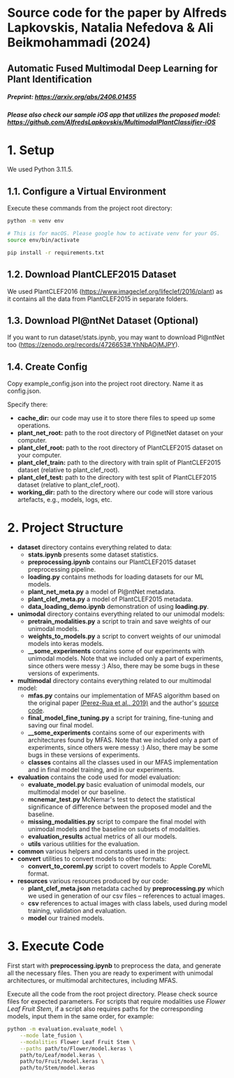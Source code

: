 # Source code for the paper by Alfreds Lapkovskis, Natalia Nefedova & Ali Beikmohammadi (2024)

## Automatic Fused Multimodal Deep Learning for Plant Identification

##### Preprint: https://arxiv.org/abs/2406.01455

##### Please also check our sample iOS app that utilizes the proposed model: https://github.com/AlfredsLapkovskis/MultimodalPlantClassifier-iOS

# 1. Setup

We used Python 3.11.5.

## 1.1. Configure a Virtual Environment

Execute these commands from the project root directory:
```zsh
python -m venv env

# This is for macOS. Please google how to activate venv for your OS.
source env/bin/activate

pip install -r requirements.txt
```

## 1.2. Download PlantCLEF2015 Dataset

We used PlantCLEF2016 (https://www.imageclef.org/lifeclef/2016/plant) as it contains all the data from PlantCLEF2015 in separate folders.

## 1.3. Download Pl@ntNet Dataset (Optional)

If you want to run dataset/stats.ipynb, you may want to download Pl@ntNet too (https://zenodo.org/records/4726653#.YhNbAOjMJPY).

## 1.4. Create Config

Copy example_config.json into the project root directory. Name it as config.json.

Specify there:

- **cache_dir:** our code may use it to store there files to speed up some operations.
- **plant_net_root:** path to the root directory of Pl@netNet dataset on your computer.
- **plant_clef_root:** path to the root directory of PlantCLEF2015 dataset on your computer.
- **plant_clef_train:** path to the directory with train split of PlantCLEF2015 dataset (relative to plant_clef_root).
- **plant_clef_test:** path to the directory with test split of PlantCLEF2015 dataset (relative to plant_clef_root).
- **working_dir:** path to the directory where our code will store various artefacts, e.g., models, logs, etc.

# 2. Project Structure

- **dataset** directory contains everything related to data:
    - **stats.ipynb** presents some dataset statistics.
    - **preprocessing.ipynb** contains our PlantCLEF2015 dataset preprocessing pipeline.
    - **loading.py** contains methods for loading datasets for our ML models.
    - **plant_net_meta.py** a model of Pl@ntNet metadata.
    - **plant_clef_meta.py** a model of PlantCLEF2015 metadata.
    - **data_loading_demo.ipynb** demonstration of using **loading.py**.
- **unimodal** directory contains everything related to our unimodal models:
    - **pretrain_modalities.py** a script to train and save weights of our unimodal models.
    - **weights_to_models.py** a script to convert weights of our unimodal models into keras models.
    - **__some_experiments** contains some of our experiments with unimodal models. Note that we included only a part of experiments, since others were messy :) Also, there may be some bugs in these versions of experiments.
- **multimodal** directory contains everything related to our multimodal model:
    - **mfas.py** contains our implementation of MFAS algorithm based on the original paper [(Perez-Rua et al., 2019)](https://www.researchgate.net/publication/338510163_MFAS_Multimodal_Fusion_Architecture_Search) and the author's [source code](https://github.com/jperezrua/mfas).
    - **final_model_fine_tuning.py** a script for training, fine-tuning and saving our final model.
    - **__some_experiments** contains some of our experiments with architectures found by MFAS. Note that we included only a part of experiments, since others were messy :) Also, there may be some bugs in these versions of experiments.
    - **classes** contains all the classes used in our MFAS implementation and in final model training, and in our experiments.
- **evaluation** contains the code used for model evaluation:
    - **evaluate_model.py** basic evaluation of unimodal models, our multimodal model or our baseline.
    - **mcnemar_test.py** McNemar's test to detect the statistical significance of difference between the proposed model and the baseline.
    - **missing_modalities.py** script to compare the final model with unimodal models and the baseline on subsets of modalities.
    - **evaluation_results** actual metrics of all our models.
    - **utils** various utilities for the evaluation.
- **common** various helpers and constants used in the project.
- **convert** utilities to convert models to other formats:
    - **convert_to_coreml.py** script to covert models to Apple CoreML format.
- **resources** various resources produced by our code:
    - **plant_clef_meta.json** metadata cached by **preprocessing.py** which we used in generation of our csv files – references to actual images.
    - **csv** references to actual images with class labels, used during model training, validation and evaluation.
    - **model** our trained models.

# 3. Execute Code

First start with **preprocessing.ipynb** to preprocess the data, and generate all the necessary files. Then you are ready to experiment with unimodal architectures, or multimodal architectures, including MFAS.

Execute all the code from the root project directory. Please check source files for expected parameters. For scripts that require modalities use _Flower Leaf Fruit Stem_, if a script also requires paths for the corresponding models, input them in the same order, for example:

```zsh
python -m evaluation.evaluate_model \
    --mode late_fusion \
    --modalities Flower Leaf Fruit Stem \
    --paths path/to/Flower/model.keras \
    path/to/Leaf/model.keras \
    path/to/Fruit/model.keras \
    path/to/Stem/model.keras
```

